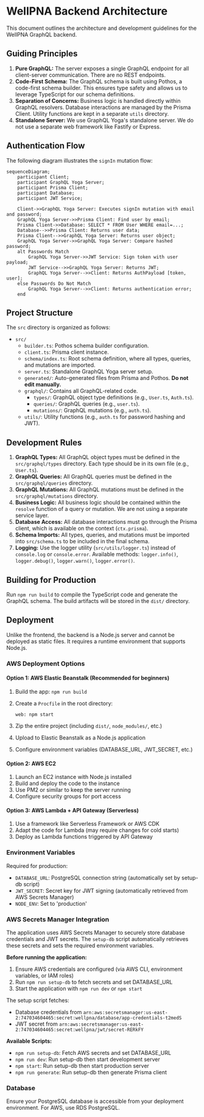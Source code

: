 # WellPNA Backend Architecture

This document outlines the architecture and development guidelines for the WellPNA GraphQL backend.

## Guiding Principles

1. **Pure GraphQL:** The server exposes a single GraphQL endpoint for all client-server communication. There are no REST endpoints.
2. **Code-First Schema:** The GraphQL schema is built using Pothos, a code-first schema builder. This ensures type safety and allows us to leverage TypeScript for our schema definitions.
3. **Separation of Concerns:** Business logic is handled directly within GraphQL resolvers. Database interactions are managed by the Prisma Client. Utility functions are kept in a separate `utils` directory.
4. **Standalone Server:** We use GraphQL Yoga's standalone server. We do not use a separate web framework like Fastify or Express.

## Authentication Flow

The following diagram illustrates the `signIn` mutation flow:

```mermaid
sequenceDiagram;
    participant Client;
    participant GraphQL Yoga Server;
    participant Prisma Client;
    participant Database;
    participant JWT Service;

    Client->>GraphQL Yoga Server: Executes signIn mutation with email and password;
    GraphQL Yoga Server->>Prisma Client: Find user by email;
    Prisma Client->>Database: SELECT * FROM User WHERE email=...;
    Database-->>Prisma Client: Returns user data;
    Prisma Client-->>GraphQL Yoga Server: Returns user object;
    GraphQL Yoga Server->>GraphQL Yoga Server: Compare hashed password;
    alt Passwords Match
        GraphQL Yoga Server->>JWT Service: Sign token with user payload;
        JWT Service-->>GraphQL Yoga Server: Returns JWT;
        GraphQL Yoga Server-->>Client: Returns AuthPayload [token, user];
    else Passwords Do Not Match
        GraphQL Yoga Server-->>Client: Returns authentication error;
    end
```

## Project Structure

The `src` directory is organized as follows:

- `src/`
  - `builder.ts`: Pothos schema builder configuration.
  - `client.ts`: Prisma client instance.
  - `schema/index.ts`: Root schema definition, where all types, queries, and mutations are imported.
  - `server.ts`: Standalone GraphQL Yoga server setup.
  - `generated/`: Auto-generated files from Prisma and Pothos. **Do not edit manually.**
  - `graphql/`: Contains all GraphQL-related code.
    - `types/`: GraphQL object type definitions (e.g., `User.ts`, `Auth.ts`).
    - `queries/`: GraphQL queries (e.g., `user.ts`).
    - `mutations/`: GraphQL mutations (e.g., `auth.ts`).
  - `utils/`: Utility functions (e.g., `auth.ts` for password hashing and JWT).

## Development Rules

1. **GraphQL Types:** All GraphQL object types must be defined in the `src/graphql/types` directory. Each type should be in its own file (e.g., `User.ts`).
2. **GraphQL Queries:** All GraphQL queries must be defined in the `src/graphql/queries` directory.
3. **GraphQL Mutations:** All GraphQL mutations must be defined in the `src/graphql/mutations` directory.
4. **Business Logic:** All business logic should be contained within the `resolve` function of a query or mutation. We are not using a separate service layer.
5. **Database Access:** All database interactions must go through the Prisma client, which is available on the context (`ctx.prisma`).
6. **Schema Imports:** All types, queries, and mutations must be imported into `src/schema.ts` to be included in the final schema.
7. **Logging:** Use the logger utility (`src/utils/logger.ts`) instead of `console.log` or `console.error`. Available methods: `logger.info()`, `logger.debug()`, `logger.warn()`, `logger.error()`.

## Building for Production

Run `npm run build` to compile the TypeScript code and generate the GraphQL schema. The build artifacts will be stored in the `dist/` directory.

## Deployment

Unlike the frontend, the backend is a Node.js server and cannot be deployed as static files. It requires a runtime environment that supports Node.js.

### AWS Deployment Options

#### Option 1: AWS Elastic Beanstalk (Recommended for beginners)

1. Build the app: `npm run build`
2. Create a `Procfile` in the root directory:

   ```
   web: npm start
   ```

3. Zip the entire project (including `dist/`, `node_modules/`, etc.)
4. Upload to Elastic Beanstalk as a Node.js application
5. Configure environment variables (DATABASE_URL, JWT_SECRET, etc.)

#### Option 2: AWS EC2

1. Launch an EC2 instance with Node.js installed
2. Build and deploy the code to the instance
3. Use PM2 or similar to keep the server running
4. Configure security groups for port access

#### Option 3: AWS Lambda + API Gateway (Serverless)

1. Use a framework like Serverless Framework or AWS CDK
2. Adapt the code for Lambda (may require changes for cold starts)
3. Deploy as Lambda functions triggered by API Gateway

### Environment Variables

Required for production:

- `DATABASE_URL`: PostgreSQL connection string (automatically set by setup-db script)
- `JWT_SECRET`: Secret key for JWT signing (automatically retrieved from AWS Secrets Manager)
- `NODE_ENV`: Set to 'production'

### AWS Secrets Manager Integration

The application uses AWS Secrets Manager to securely store database credentials and JWT secrets. The `setup-db` script automatically retrieves these secrets and sets the required environment variables.

**Before running the application:**

1. Ensure AWS credentials are configured (via AWS CLI, environment variables, or IAM roles)
2. Run `npm run setup-db` to fetch secrets and set DATABASE_URL
3. Start the application with `npm run dev` or `npm start`

The setup script fetches:

- Database credentials from `arn:aws:secretsmanager:us-east-2:747034604465:secret:wellpna/database/app-credentials-t2medS`
- JWT secret from `arn:aws:secretsmanager:us-east-2:747034604465:secret:wellpna/jwt/secret-RERkFY`

**Available Scripts:**

- `npm run setup-db`: Fetch AWS secrets and set DATABASE_URL
- `npm run dev`: Run setup-db then start development server
- `npm start`: Run setup-db then start production server
- `npm run generate`: Run setup-db then generate Prisma client

### Database

Ensure your PostgreSQL database is accessible from your deployment environment. For AWS, use RDS PostgreSQL.
